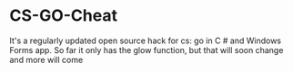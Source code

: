 # CS-GO-Cheat

It's a regularly updated open source hack for cs: go in C # and Windows Forms app. So far it only has the glow function, but that will soon change and more will come
